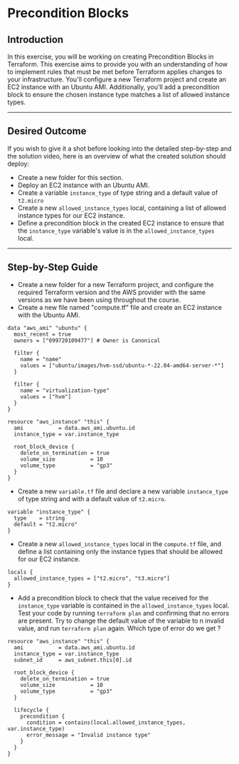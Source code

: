 # Precondition Blocks

## Introduction

In this exercise, you will be working on creating Precondition Blocks in Terraform. This exercise aims to provide you
with an understanding of how to implement rules that must be met before Terraform applies changes to your
infrastructure. You'll configure a new Terraform project and create an EC2 instance with an Ubuntu AMI. Additionally,
you'll add a precondition block to ensure the chosen instance type matches a list of allowed instance types.

--- 

## Desired Outcome

If you wish to give it a shot before looking into the detailed step-by-step and the solution video, here is an overview
of what the created solution should deploy:

- Create a new folder for this section.
- Deploy an EC2 instance with an Ubuntu AMI.
- Create a variable `instance_type` of type string and a default value of `t2.micro`
- Create a new `allowed_instance_types` local, containing a list of allowed instance types for our EC2 instance.
- Define a precondition block in the created EC2 instance to ensure that the `instance_type` variable's value is in the
  `allowed_instance_types` local.

--- 

## Step-by-Step Guide

- Create a new folder for a new Terraform project, and configure the required Terraform version and the AWS provider
  with the same versions as we have been using throughout the course.
- Create a new file named "compute.tf" file and create an EC2 instance with the Ubuntu AMI.

```hcl
data "aws_ami" "ubuntu" {
  most_recent = true
  owners = ["099720109477"] # Owner is Canonical

  filter {
    name = "name"
    values = ["ubuntu/images/hvm-ssd/ubuntu-*-22.04-amd64-server-*"]
  }

  filter {
    name = "virtualization-type"
    values = ["hvm"]
  }
}

resource "aws_instance" "this" {
  ami           = data.aws_ami.ubuntu.id
  instance_type = var.instance_type

  root_block_device {
    delete_on_termination = true
    volume_size           = 10
    volume_type           = "gp3"
  }
}
```

- Create a new `variable.tf` file and declare a new variable `instance_type` of type string and with a default value of
  `t2.micro`.

```hcl
variable "instance_type" {
  type    = string
  default = "t2.micro"
}
```

- Create a new `allowed_instance_types` local in the `compute.tf` file, and define a list containing only the instance
  types that should be allowed for our EC2 instance.

```hcl
locals {
  allowed_instance_types = ["t2.micro", "t3.micro"]
}
```

- Add a precondition block to check that the value received for the `instance_type` variable is contained in the
  `allowed_instance_types` local. Test your code by running `terraform plan` and confirming that no errors are present.
  Try to change the default value of the variable to n invalid value, and run `terraform plan` again. Which type of
  error do we get ?

```hcl
resource "aws_instance" "this" {
  ami           = data.aws_ami.ubuntu.id
  instance_type = var.instance_type
  subnet_id     = aws_subnet.this[0].id

  root_block_device {
    delete_on_termination = true
    volume_size           = 10
    volume_type           = "gp3"
  }

  lifecycle {
    precondition {
      condition = contains(local.allowed_instance_types, var.instance_type)
      error_message = "Invalid instance type"
    }
  }
}
```
